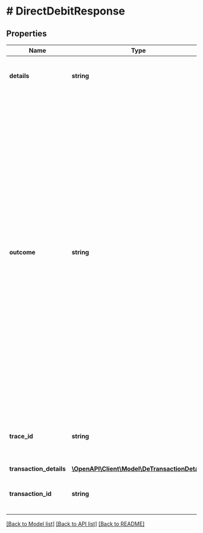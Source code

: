 # # DirectDebitResponse

## Properties

Name | Type | Description | Notes
------------ | ------------- | ------------- | -------------
**details** | **string** | Details of the outbound Direct Debit transfer | [optional]
**outcome** | **string** | Status of the Direct Debits. Possible values:  * **ACCEPTED**: Direct Debit has been accepted and awaiting submission to next Direct Entry payment batch  * **REJECTED**: Direct Debit has been rejected and has not been submitted in Direct Entry payment batch  * **RETURNED**: Direct Debit has been Returned from recipient financial institution  * **SUBMITTED**: Direct Debit has been accepted and submitted in Direct Entry payment batch |
**trace_id** | **string** | Unique identifier (UUID) of the request used by Shaype to troubleshoot | [optional]
**transaction_details** | [**\OpenAPI\Client\Model\DeTransactionDetails**](DeTransactionDetails.md) |  | [optional]
**transaction_id** | **string** | Unique identifier (UUID) of the Transaction |

[[Back to Model list]](../../README.md#models) [[Back to API list]](../../README.md#endpoints) [[Back to README]](../../README.md)
